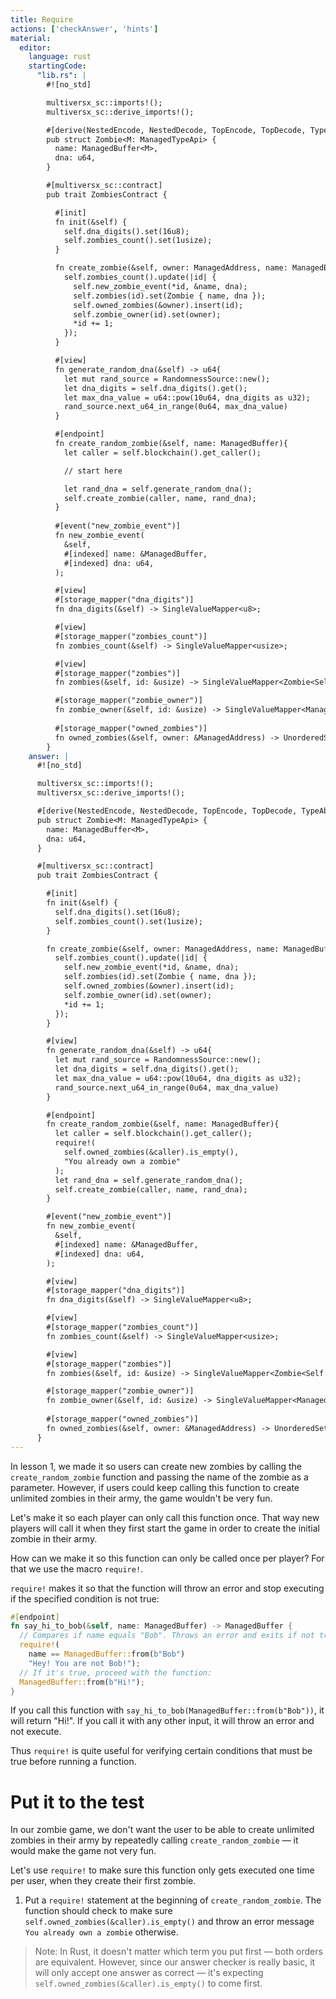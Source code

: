```yaml
---
title: Require
actions: ['checkAnswer', 'hints']
material:
  editor:
    language: rust
    startingCode:
      "lib.rs": |
        #![no_std]

        multiversx_sc::imports!();
        multiversx_sc::derive_imports!();

        #[derive(NestedEncode, NestedDecode, TopEncode, TopDecode, TypeAbi)]
        pub struct Zombie<M: ManagedTypeApi> {
          name: ManagedBuffer<M>,
          dna: u64,
        }

        #[multiversx_sc::contract]
        pub trait ZombiesContract {

          #[init]
          fn init(&self) {
            self.dna_digits().set(16u8);
            self.zombies_count().set(1usize);
          }

          fn create_zombie(&self, owner: ManagedAddress, name: ManagedBuffer, dna: u64) {
            self.zombies_count().update(|id| {
              self.new_zombie_event(*id, &name, dna);
              self.zombies(id).set(Zombie { name, dna });
              self.owned_zombies(&owner).insert(id);
              self.zombie_owner(id).set(owner);
              *id += 1;
            });
          }

          #[view]
          fn generate_random_dna(&self) -> u64{
            let mut rand_source = RandomnessSource::new();
            let dna_digits = self.dna_digits().get();
            let max_dna_value = u64::pow(10u64, dna_digits as u32);
            rand_source.next_u64_in_range(0u64, max_dna_value)
          }

          #[endpoint]
          fn create_random_zombie(&self, name: ManagedBuffer){
            let caller = self.blockchain().get_caller();

            // start here

            let rand_dna = self.generate_random_dna();
            self.create_zombie(caller, name, rand_dna);
          }
        
          #[event("new_zombie_event")]
          fn new_zombie_event(
            &self, 
            #[indexed] name: &ManagedBuffer, 
            #[indexed] dna: u64,
          );

          #[view]
          #[storage_mapper("dna_digits")]
          fn dna_digits(&self) -> SingleValueMapper<u8>;

          #[view]
          #[storage_mapper("zombies_count")]
          fn zombies_count(&self) -> SingleValueMapper<usize>;

          #[view]
          #[storage_mapper("zombies")]
          fn zombies(&self, id: &usize) -> SingleValueMapper<Zombie<Self::Api>>;

          #[storage_mapper("zombie_owner")]
          fn zombie_owner(&self, id: &usize) -> SingleValueMapper<ManagedAddress>;
          
          #[storage_mapper("owned_zombies")]
          fn owned_zombies(&self, owner: &ManagedAddress) -> UnorderedSetMapper<usize>;
        }
    answer: |
      #![no_std]

      multiversx_sc::imports!();
      multiversx_sc::derive_imports!();

      #[derive(NestedEncode, NestedDecode, TopEncode, TopDecode, TypeAbi)]
      pub struct Zombie<M: ManagedTypeApi> {
        name: ManagedBuffer<M>,
        dna: u64,
      }

      #[multiversx_sc::contract]
      pub trait ZombiesContract {

        #[init]
        fn init(&self) {
          self.dna_digits().set(16u8);
          self.zombies_count().set(1usize);
        }

        fn create_zombie(&self, owner: ManagedAddress, name: ManagedBuffer, dna: u64) {
          self.zombies_count().update(|id| {
            self.new_zombie_event(*id, &name, dna);
            self.zombies(id).set(Zombie { name, dna });
            self.owned_zombies(&owner).insert(id);
            self.zombie_owner(id).set(owner);
            *id += 1;
          });
        }

        #[view]
        fn generate_random_dna(&self) -> u64{
          let mut rand_source = RandomnessSource::new();
          let dna_digits = self.dna_digits().get();
          let max_dna_value = u64::pow(10u64, dna_digits as u32);
          rand_source.next_u64_in_range(0u64, max_dna_value)
        }

        #[endpoint]
        fn create_random_zombie(&self, name: ManagedBuffer){
          let caller = self.blockchain().get_caller();
          require!(
            self.owned_zombies(&caller).is_empty(),
            "You already own a zombie"
          );
          let rand_dna = self.generate_random_dna();
          self.create_zombie(caller, name, rand_dna);
        }

        #[event("new_zombie_event")]
        fn new_zombie_event(
          &self, 
          #[indexed] name: &ManagedBuffer, 
          #[indexed] dna: u64,
        );

        #[view]
        #[storage_mapper("dna_digits")]
        fn dna_digits(&self) -> SingleValueMapper<u8>;

        #[view]
        #[storage_mapper("zombies_count")]
        fn zombies_count(&self) -> SingleValueMapper<usize>;

        #[view]
        #[storage_mapper("zombies")]
        fn zombies(&self, id: &usize) -> SingleValueMapper<Zombie<Self::Api>>;

        #[storage_mapper("zombie_owner")]
        fn zombie_owner(&self, id: &usize) -> SingleValueMapper<ManagedAddress>;
        
        #[storage_mapper("owned_zombies")]
        fn owned_zombies(&self, owner: &ManagedAddress) -> UnorderedSetMapper<usize>;
      }
---
```


In lesson 1, we made it so users can create new zombies by calling the `create_random_zombie` function and passing the name of the zombie as a parameter. However, if users could keep calling this function to create unlimited zombies in their army, the game wouldn't be very fun.

Let's make it so each player can only call this function once. That way new players will call it when they first start the game in order to create the initial zombie in their army.

How can we make it so this function can only be called once per player? For that we use the macro `require!`.

`require!` makes it so that the function will throw an error and stop executing if the specified condition is not true:

```rust
#[endpoint]
fn say_hi_to_bob(&self, name: ManagedBuffer) -> ManagedBuffer {
  // Compares if name equals "Bob". Throws an error and exits if not true.
  require!(
    name == ManagedBuffer::from(b"Bob")
    "Hey! You are not Bob!");
  // If it's true, proceed with the function:
  ManagedBuffer::from(b"Hi!");
}
```

If you call this function with `say_hi_to_bob(ManagedBuffer::from(b"Bob"))`, it will return "Hi!". If you call it with any other input, it will throw an error and not execute.

Thus `require!` is quite useful for verifying certain conditions that must be true before running a function.

# Put it to the test

In our zombie game, we don't want the user to be able to create unlimited zombies in their army by repeatedly calling `create_random_zombie` — it would make the game not very fun.

Let's use `require!` to make sure this function only gets executed one time per user, when they create their first zombie.

1. Put a `require!` statement at the beginning of `create_random_zombie`. The function should check to make sure `self.owned_zombies(&caller).is_empty()` and throw an error message `You already own a zombie` otherwise.

> Note: In Rust, it doesn't matter which term you put first — both orders are equivalent. However, since our answer checker is really basic, it will only accept one answer as correct — it's expecting `self.owned_zombies(&caller).is_empty()` to come first.
